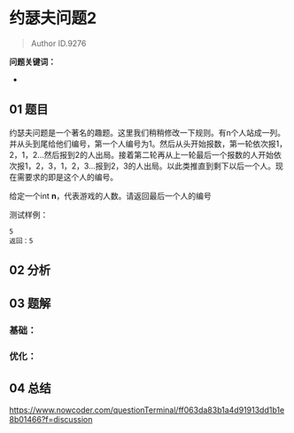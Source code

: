 # 约瑟夫问题2
> Author ID.9276 

**问题关键词：**

- 

## 01 题目


约瑟夫问题是一个著名的趣题。这里我们稍稍修改一下规则。有n个人站成一列。并从头到尾给他们编号，第一个人编号为1。然后从头开始报数，第一轮依次报1，2，1，2...然后报到2的人出局。接着第二轮再从上一轮最后一个报数的人开始依次报1，2，3，1，2，3...报到2，3的人出局。以此类推直到剩下以后一个人。现在需要求的即是这个人的编号。

给定一个int **n**，代表游戏的人数。请返回最后一个人的编号

测试样例：

```
5
返回：5
```

## 02 分析



## 03 题解

### 基础：



### 优化：



## 04 总结

https://www.nowcoder.com/questionTerminal/ff063da83b1a4d91913dd1b1e8b01466?f=discussion